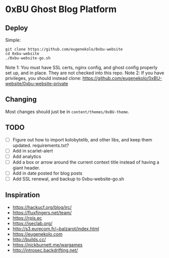 # 0xBU Ghost Blog Platform

## Deploy
Simple:
```
git clone https://github.com/eugenekolo/0xbu-website
cd 0xbu-website
./0xbu-website-go.sh
```

Note 1: You must have SSL certs, nginx config, and ghost config properly set up, and in place. They are not checked into this repo.
Note 2: If you have privileges, you should instead clone: https://github.com/eugenekolo/0xBU-website/0xbu-website-private

## Changing
Most changes should just be in `content/themes/0xBU-theme`.

## TODO
- [ ] Figure out how to import kolobytelib, and other libs, and keep them updated.
requirements.txt?
- [ ] Add in scarlet-alert
- [ ] Add analytics
- [ ] Add a box or arrow around the current context title instead of having a giant header.
- [ ] Add in date posted for blog posts
- [ ] Add SSL renewal, and backup to 0xbu-website-go.sh

## Inspiration
* https://hackucf.org/blog/irc/
* https://fluxfingers.net/team/
* https://rpis.ec
* https://iseclab.org/
* http://s3.eurecom.fr/~balzarot/index.html
* https://eugenekolo.com
* http://builds.cc/
* https://nickburnett.me/wargames
* http://introsec.backdrifting.net/

